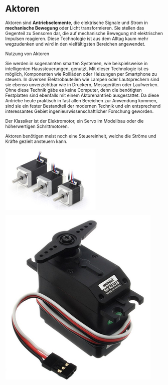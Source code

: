 # Aktoren

Aktoren sind **Antriebselemente**, die elektrische Signale und Strom in **mechanische Bewegung** oder Licht transformieren. Sie stellen das Gegenteil zu Sensoren dar, die auf mechanische Bewegung mit elektrischen Impulsen reagieren. Diese Technologie ist aus dem Alltag kaum mehr wegzudenken und wird in den vielfältigsten Bereichen angewendet.

Nutzung von Aktoren

Sie werden in sogenannten smarten Systemen, wie beispielsweise in intelligenten Haussteuerungen, genutzt. Mit dieser Technologie ist es möglich, Komponenten wie Rollläden oder Heizungen per Smartphone zu steuern. In diversen Elektrobauteilen wie Lampen oder Lautsprechern sind sie ebenso unverzichtbar wie in Druckern, Messgeräten oder Laufwerken. Ohne diese Technik gäbe es keine Computer, denn die benötigten Festplatten sind ebenfalls mit einem Aktorenantrieb ausgestattet. Da diese Antriebe heute praktisch in fast allen Bereichen zur Anwendung kommen, sind sie ein fester Bestandteil der modernen Technik und ein entsprechend interessantes Gebiet ingenieurwissenschaftlicher Forschung geworden.

Der Klassiker ist der Elektromotor, ein Servo im Modellbau oder die höherwertigen Schrittmotoren.

Aktoren benötigen meist noch eine Steuereinheit, welche die Ströme und Kräfte gezielt ansteuern kann.

![Schrittmotoren](../../.gitbook/assets/Schrittmotoren.png)

![Servo Modellbau](../../.gitbook/assets/Servomotor-Modellbau.png)

